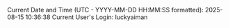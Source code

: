 Current Date and Time (UTC - YYYY-MM-DD HH:MM:SS formatted): 2025-08-15 10:36:38
Current User's Login: luckyaiman
